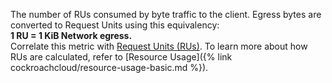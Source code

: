 The number of RUs consumed by byte traffic to the client. Egress bytes are converted to Request Units using this equivalency:
<br>
<b>1 RU = 1 KiB Network egress.</b>
<br>
Correlate this metric with <a href="#tenant.consumption.request_units">Request Units (RUs)</a>. To learn more about how RUs are calculated, refer to [Resource Usage]({% link cockroachcloud/resource-usage-basic.md %}).